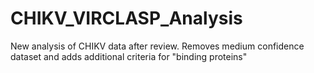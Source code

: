 # CHIKV_VIRCLASP_Analysis
New analysis of CHIKV data after review. Removes medium confidence dataset and adds additional criteria for "binding proteins"
